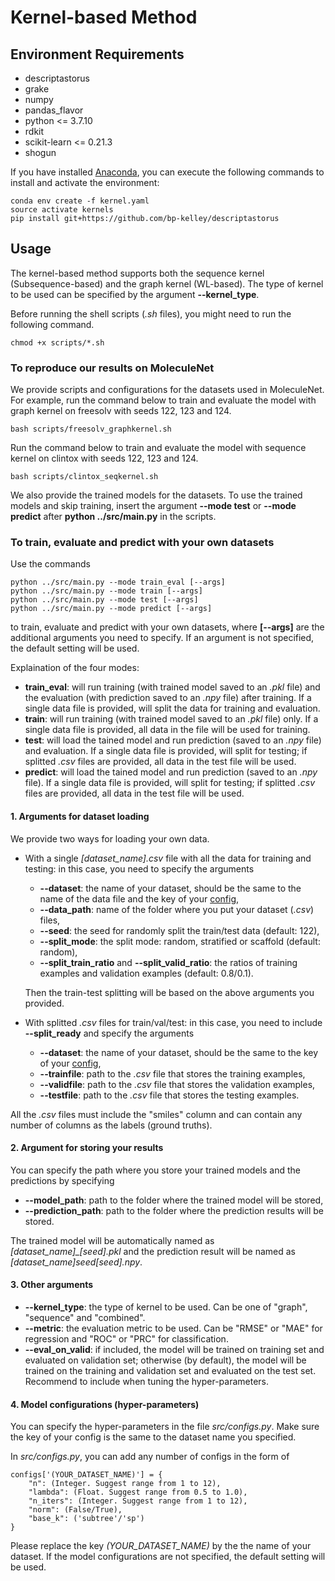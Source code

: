 # Kernel-based Method
## Environment Requirements
- descriptastorus
- grake
- numpy
- pandas_flavor
- python <= 3.7.10
- rdkit
- scikit-learn <= 0.21.3
- shogun


If you have installed [Anaconda](https://www.anaconda.com/), you can execute the following commands to install and activate the environment:
```
conda env create -f kernel.yaml
source activate kernels
pip install git+https://github.com/bp-kelley/descriptastorus
```

## Usage

The kernel-based method supports both the sequence kernel (Subsequence-based) and the graph kernel (WL-based). 
The type of kernel to be used can be specified by the argument **--kernel_type**.

Before running the shell scripts (*.sh* files), you might need to run the following command.
```
chmod +x scripts/*.sh
```

### To reproduce our results on MoleculeNet
We provide scripts and configurations for the datasets used in MoleculeNet. For example, run the command below to train and 
evaluate the model with graph kernel on freesolv with seeds 122, 123 and 124. 
```
bash scripts/freesolv_graphkernel.sh
```
Run the command below to train and evaluate the model with sequence kernel on clintox with seeds 122, 123 and 124.
```
bash scripts/clintox_seqkernel.sh
```

We also provide the trained models for the datasets. To use the trained models and skip training, insert the argument **--mode test** or 
**--mode predict** after **python ../src/main.py** in the scripts.

### To train, evaluate and predict with your own datasets

Use the commands
```
python ../src/main.py --mode train_eval [--args]
python ../src/main.py --mode train [--args]
python ../src/main.py --mode test [--args]
python ../src/main.py --mode predict [--args]
```
to train, evaluate and predict with your own datasets, where **[--args]** are the additional arguments you need to specify. 
If an argument is not specified, the default setting will be used.

Explaination of the four modes:
  - **train_eval**: will run training (with trained model saved to an *.pkl* file) and the evaluation (with prediction saved to an *.npy* file) after training. If a single data file is provided, will split the data for training and evaluation.
  - **train**: will run training (with trained model saved to an *.pkl* file) only. If a single data file is provided, all data in the file will be used for training.
  - **test**: will load the tained model and run prediction (saved to an *.npy* file) and evaluation. If a single data file is provided, will split for testing; if splitted *.csv* files are provided, all data in the test file will be used.
  - **predict**: will load the tained model and run prediction (saved to an *.npy* file). If a single data file is provided, will split for testing; if splitted *.csv* files are provided, all data in the test file will be used.

#### 1. Arguments for dataset loading
We provide two ways for loading your own data.
  - With a single *[dataset_name].csv* file with all the data for training and testing: in this case, you need to specify the arguments 
    - **--dataset**: the name of your dataset, should be the same to the name of the data file and the key of your [config](#config), 
    - **--data_path**: name of the folder where you put your dataset (*.csv*) files, 
    - **--seed**: the seed for randomly split the train/test data (default: 122), 
    - **--split_mode**: the split mode: random, stratified or scaffold (default: random), 
    - **--split_train_ratio** and **--split_valid_ratio**: the ratios of training examples and validation examples (default: 0.8/0.1). 
    
    Then the train-test splitting will be based on the above arguments you provided.
    
  - With splitted *.csv* files for train/val/test: in this case, you need to include **--split_ready** and specify the arguments 
    - **--dataset**: the name of your dataset, should be the same to the key of your [config](#config), 
    - **--trainfile**: path to the *.csv* file that stores the training examples, 
    - **--validfile**: path to the *.csv* file that stores the validation examples, 
    - **--testfile**: path to the *.csv* file that stores the testing examples.
  
All the *.csv* files must include the "smiles" column and can contain any number of columns as the labels (ground truths).

#### 2. Argument for storing your results
You can specify the path where you store your trained models and the predictions by specifying 
  - **--model_path**: path to the folder where the trained model will be stored,
  - **--prediction_path**: path to the folder where the prediction results will be stored.

The trained model will be automatically named as *[dataset_name]_[seed].pkl* and the prediction result will be named as *[dataset_name]_seed_[seed].npy*.

#### 3. Other arguments
  - **--kernel_type**: the type of kernel to be used. Can be one of "graph", "sequence" and "combined".
  - **--metric**: the evaluation metric to be used. Can be "RMSE" or "MAE" for regression and "ROC" or "PRC" for classification.
  - **--eval_on_valid**: if included, the model will be trained on training set and evaluated on validation set; otherwise (by default), 
  the model will be trained on the training and validation set and evaluated on the test set. Recommend to include when tuning the hyper-parameters.
  
#### <a name="config"></a>4. Model configurations (hyper-parameters)
You can specify the hyper-parameters in the file *src/configs.py*. Make sure the key of your config is the same to the dataset name you specified.

In *src/configs.py*, you can add any number of configs in the form of
```
configs['(YOUR_DATASET_NAME)'] = {
    "n": (Integer. Suggest range from 1 to 12),
    "lambda": (Float. Suggest range from 0.5 to 1.0),
    "n_iters": (Integer. Suggest range from 1 to 12),
    "norm": (False/True),
    "base_k": ('subtree'/'sp')
}
```
Please replace the key *(YOUR_DATASET_NAME)* by the the name of your dataset. If the model configurations are not specified, the default setting will be used.

